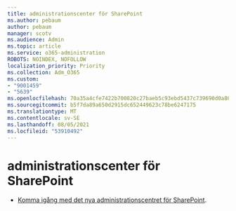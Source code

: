```yaml
---
title: administrationscenter för SharePoint
ms.author: pebaum
author: pebaum
manager: scotv
ms.audience: Admin
ms.topic: article
ms.service: o365-administration
ROBOTS: NOINDEX, NOFOLLOW
localization_priority: Priority
ms.collection: Adm_O365
ms.custom:
- "9001459"
- "5639"
ms.openlocfilehash: 70a35a4cfe7422b700820c27baeb5c93ebd5437c739690d0a86714e7697c92ac
ms.sourcegitcommit: b5f7da89a650d2915dc652449623c78be6247175
ms.translationtype: MT
ms.contentlocale: sv-SE
ms.lasthandoff: 08/05/2021
ms.locfileid: "53910492"
---
```

# <a name="sharepoint-admin-center"></a>administrationscenter för SharePoint

- [Komma igång med det nya administrationscentret för SharePoint](https://docs.microsoft.com/sharepoint/get-started-new-admin-center).
